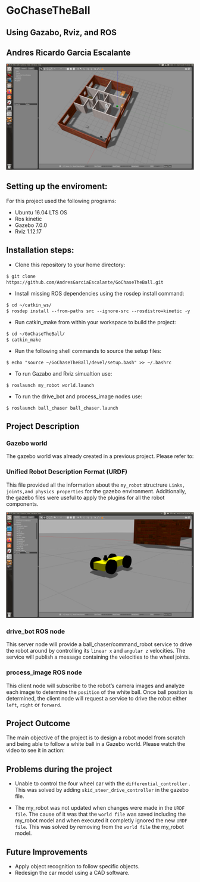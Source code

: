 # GoChaseTheBall
## Using Gazabo, Rviz, and ROS
## Andres Ricardo Garcia Escalante

![](images/my_robot_Andres_Home.png)

## Setting up the enviroment:
For this project used the following programs:
- Ubuntu 16.04 LTS OS
- Ros kinetic
- Gazebo 7.0.0
- Rviz 1.12.17

## Installation steps:
- Clone this repository to your home directory:
```
$ git clone https://github.com/AndresGarciaEscalante/GoChaseTheBall.git
```
- Install missing ROS dependencies using the rosdep install command:
```
$ cd ~/catkin_ws/
$ rosdep install --from-paths src --ignore-src --rosdistro=kinetic -y
```
- Run catkin_make from within your workspace to build the project:
```
$ cd ~/GoChaseTheBall/
$ catkin_make
```
- Run the following shell commands to source the setup files:
```
$ echo "source ~/GoChaseTheBall/devel/setup.bash" >> ~/.bashrc
```
- To run Gazabo and Rviz simualtion use:
```
$ roslaunch my_robot world.launch
```
- To run the drive_bot and process_image nodes use:
```
$ roslaunch ball_chaser ball_chaser.launch
```

## Project Description
### Gazebo world
The gazebo world was already created in a previous project. Please refer to:

### Unified Robot Description Format (URDF)
This file provided all the information about the ```my_robot``` structrure ```Links, joints,and physics properties``` for the gazebo environment. Additionally, the gazebo files were useful to apply the plugins for all the robot components. 

![](images/robot_model.png)

### drive_bot ROS node
This server node will provide a ball_chaser/command_robot service to drive the robot around by controlling its ```linear x``` and ```angular z``` velocities. The service will publish a message containing the velocities to the wheel joints. 

### process_image ROS node
This client node will subscribe to the robot’s camera images and analyze each image to determine the ```position``` of the white ball. Once ball position is determined, the client node will request a service to drive the robot either ```left```, ```right``` or ```forward```.

## Project Outcome
The main objective of the project is to design a robot model from scratch and being able to follow a white ball in a Gazebo world. Please watch the video to see it in action: 

## Problems during the project
-  Unable to control the four wheel car with the `differential_controller` . This was solved by adding `skid_steer_drive_controller` in the gazebo file.

- The my_robot was not updated when changes were made in the `URDF file`. The cause of it was that the `world file` was saved including the my_robot model and when executed it completly ignored the new `URDF file`. This was solved by removing from the `world file` the my_robot model. 

## Future Improvements
- Apply object recognition to follow specific objects.
- Redesign the car model using a CAD software.
